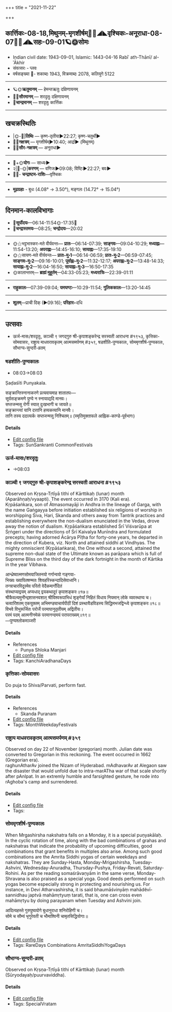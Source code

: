 +++
title = "2021-11-22"

+++
## कार्त्तिकः-08-18,मिथुनम्-मृगशीर्षम्🌛🌌◢◣वृश्चिकः-अनूराधा-08-07🌌🌞◢◣सहः-09-01🪐🌞सोमः
- Indian civil date: 1943-09-01, Islamic: 1443-04-16 Rabīʿ ath-Thānī/ al-ʾĀkhir
- संवत्सरः - प्लवः
- वर्षसङ्ख्या 🌛- शकाब्दः 1943, विक्रमाब्दः 2078, कलियुगे 5122
___________________
- 🪐🌞**ऋतुमानम्** — हेमन्तऋतुः दक्षिणायनम्
- 🌌🌞**सौरमानम्** — शरदृतुः दक्षिणायनम्
- 🌛**चान्द्रमानम्** — शरदृतुः कार्त्तिकः
___________________


## खचक्रस्थितिः
- |🌞-🌛|**तिथिः** — कृष्ण-तृतीया►22:27; कृष्ण-चतुर्थी►  
- 🌌🌛**नक्षत्रम्** — मृगशीर्षम्►10:40; आर्द्रा► (मिथुनम्)  
- 🌌🌞**सौर-नक्षत्रम्** — अनूराधा►  
___________________
- 🌛+🌞**योगः** — साध्यः►  
- २|🌛-🌞|**करणम्** — वणिजः►09:08; विष्टिः►22:27; बवः►  
- 🌌🌛- **चन्द्राष्टम-राशिः**—वृश्चिकः  
___________________
- **मूढग्रहाः** - बुधः (4.08° → 3.50°), मङ्गलः (14.72° → 15.04°)
___________________


## दिनमान-कालविभागाः
- 🌅**सूर्योदयः**—06:14-11:54🌞️-17:35🌇  
- 🌛**चन्द्रास्तमयः**—08:25; **चन्द्रोदयः**—20:02  
___________________
- 🌞⚝भट्टभास्कर-मते वीर्यवन्तः— **प्रातः**—06:14-07:39; **साङ्गवः**—09:04-10:29; **मध्याह्नः**—11:54-13:20; **अपराह्णः**—14:45-16:10; **सायाह्नः**—17:35-19:10  
- 🌞⚝सायण-मते वीर्यवन्तः— **प्रातः-मु॰1**—06:14-06:59; **प्रातः-मु॰2**—06:59-07:45; **साङ्गवः-मु॰2**—09:16-10:01; **पूर्वाह्णः-मु॰2**—11:32-12:17; **अपराह्णः-मु॰2**—13:48-14:33; **सायाह्नः-मु॰2**—16:04-16:50; **सायाह्नः-मु॰3**—16:50-17:35  
- 🌞कालान्तरम्— **ब्राह्मं मुहूर्तम्**—04:33-05:23; **मध्यरात्रिः**—22:39-01:11  
___________________
- **राहुकालः**—07:39-09:04; **यमघण्टः**—10:29-11:54; **गुलिककालः**—13:20-14:45  
___________________
- **शूलम्**—प्राची दिक् (►09:16); **परिहारः**–दधि  
___________________

## उत्सवाः
- ऊर्ज-मासः/शरदृतुः, काञ्ची ९ जगद्गुरु श्री-कृपाशङ्करेन्द्र सरस्वती आराधना #१९५३, कृत्तिका-सोमवासरः, राष्ट्राय माधवरावकृतम् आत्मसमर्पणम् #३५९, षडशीति-पुण्यकालः, सोममृगशीर्ष-पुण्यकालः, सौभाग्य-सुन्दरी-व्रतम्
### षडशीति-पुण्यकालः
- 08:03→08:03

Ṣaḍaśīti Punyakala.

सङ्क्रान्तिस्नानाकरणे प्रत्यवायमाह शातातपः—  
सूर्यसङ्क्रमणे पुण्ये न स्नायाद्यदि मानवः।  
सप्तजन्मसु रोगी स्यात् दुःखभागी च जायते॥  
सङ्क्रान्त्यां यानि दत्तानि हव्यकव्यानि मानवैः।  
तानि तस्य ददात्यर्कः सप्तजन्मसु निश्चितम्॥ (स्मृतिमुक्ताफले आह्निक-काण्डे-पूर्वभागः)



#### Details
- [Edit config file](https://github.com/jyotisham/adyatithi/tree/master/time_focus/sankrAnti/description_only/SaDazIti-puNyakAlaH.toml)
- Tags: SunSankranti CommonFestivals


### ऊर्ज-मासः/शरदृतुः
- →08:03
### काञ्ची ९ जगद्गुरु श्री-कृपाशङ्करेन्द्र सरस्वती आराधना #१९५३

Observed on Kṛṣṇa-Tṛtīyā tithi of Kārttikaḥ (lunar) month (Aparāhṇaḥ/vyaapti). The event occurred in 3170 (Kali era).  
Kṛpāśaṅkara, son of Ātmasomayāji in Andhra in the lineage of Garga, with the name Gaṅgayya before initiation established six religions of worship in worshipping Śiva, Hari, Skanda and others away from Tantrik practices and establishing everywhere the non-dualism enunciated in the Vedas, drove away the notion of dualism. Kṛpāśaṅkara established Śrī Viśvarūpa at Śṛṅgeri under the directions of Śrī Kaivalya Munīndra and formulated precepts; having adorned Ācārya Pīṭha for forty-one years, he departed in the direction of Kubera, viz. North and attained siddhi at Vindhyas. The mighty omniscient (Kṛpāśaṅkara), the One without a second, attained the supreme non-dual state of the Ultimate known as parāpara which is full of Supreme Bliss on the third day of the dark fortnight in the month of Kārtika in the year Vibhava.

आन्ध्रेष्वात्मणसोमयाजितनयो गर्गान्वयो गङ्गया-  
भिख्यः ख्यापितषण्मतः शिवहरिस्कन्दादिसेवाध्वनि।  
तन्त्राचारविदूरमेव परितो वेदैकमार्गोदितं  
संस्थाप्याद्वयम् अप्यधाद् द्वयकथादूरं कृपाशङ्करः॥१७॥  
श्रीकैवल्यमुनीन्द्रशासनवशात् श्रीविश्वरूपाभिधं शृङ्गेर्यां निहितं विधाय नियमान् लोके व्यवस्थाप्य च।  
चत्वारिंशतम् एकयुक्तम् अभिमण्ड्याचार्यपीठीं दिशं प्रस्थायैडविडस्य सिद्धिमभजद्विन्ध्ये कृपाशङ्करः॥१८॥  
विभवे विभुरूर्जितः परोर्जे परमापानुतृतीयम् अद्वितीयः।  
परमं पदम् आत्मनीनमेकं परमानन्दमयं परापराख्यम्॥१९॥  
—पुण्यश्लोकमञ्जरी



#### Details
- References
  - Punya Shloka Manjari
- [Edit config file](https://github.com/jyotisham/adyatithi/tree/master/mahApuruSha/kAnchI-maTha/lunar_month/tithi/08/18/kAJcI%209%20jagadguru%20zrI~kRpAzaGkarEndra%20sarasvatI%20ArAdhanA.toml)
- Tags: KanchiAradhanaDays


### कृत्तिका-सोमवासरः

Do puja to Shiva/Parvati, perform fast.

#### Details
- References
  - Skanda Puranam
- [Edit config file](https://github.com/jyotisham/adyatithi/tree/master/devatA/shaiva/description_only/kRttikA~sOmavAsaraH.toml)
- Tags: MonthWeekdayFestivals


### राष्ट्राय माधवरावकृतम् आत्मसमर्पणम् #३५९

Observed on day 22 of November (gregorian) month. Julian date was converted to Gregorian in this reckoning. The event occurred in 1662 (Gregorian era).  
raghunAtharAv joined the Nizam of Hyderabad. mAdhavarAv at Alegaon saw the disaster that would unfold due to intra-marATha war of that scale shortly after pAnIpat. In an extremly humble and farsighted gesture, he rode into rAghoba's camp and surrendered.

#### Details
- [Edit config file](https://github.com/jyotisham/adyatithi/tree/master/mahApuruSha/xatra-later/gregorian/day/11/22/mAdhavarAva-kRta-raghunAtha-sAntvanam.toml)
- Tags: 


### सोममृगशीर्ष-पुण्यकालः

When Mrgashirsha nakshatra falls on a Monday, it is a special puṇyakālaḥ. In the cyclic rotation of time, along with the bad combinations of grahas and nakshatras that indicate the probability of upcoming difficulties, good combinations that grant benefits in multiples also arise. Among such good combinations are the Amrita Siddhi yogas of certain weekdays and nakshatras. They are Sunday-Hasta, Monday-Mrigashirsha, Tuesday-Ashvini, Wednesday-Anuradha, Thursday-Pushya, Friday-Revati, Saturday-Rohini. As per the reading somaśrāvaṇyām in the same verse, Monday-Shravana is also praised as a special yoga. Good deeds performed on such yogas become especially strong in protecting and nourishing us.
For instance, in Devi Atharvashirsha, it is said bhaumāśvinyāṃ mahādêvī-sannidhau japtvā mahāmṛtyuṃ tarati, that is, one can cross even mahāmṛtyu by doing parayanam when Tuesday and Ashvini join.

आदित्यहस्ते गुरुपुष्ययोगे बुधानुराधा शनिरोहिणी च।  
सोमे च सौम्यं भृगुरेवती च भौमाश्विनी चामृतसिद्धियोगाः॥



#### Details
- [Edit config file](https://github.com/jyotisham/adyatithi/tree/master/time_focus/amrita-siddhi/description_only/sOmamRgazIrSa-puNyakAlaH.toml)
- Tags: RareDays Combinations AmritaSiddhiYogaDays


### सौभाग्य-सुन्दरी-व्रतम्

Observed on Kṛṣṇa-Tṛtīyā tithi of Kārttikaḥ (lunar) month (Sūryodayaḥ/puurvaviddha). 

#### Details
- [Edit config file](https://github.com/jyotisham/adyatithi/tree/master/devatA/shakti/lunar_month/tithi/08/18/saubhAgya-sundarI-vratam.toml)
- Tags: SpecialVratam


